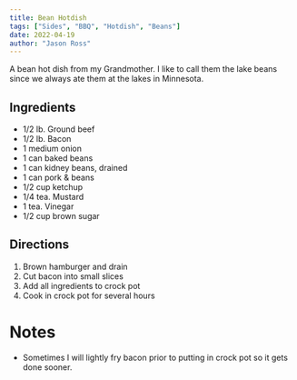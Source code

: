 ```yaml
---
title: Bean Hotdish
tags: ["Sides", "BBQ", "Hotdish", "Beans"]
date: 2022-04-19
author: "Jason Ross"
---
```


A bean hot dish from my Grandmother. I like to call them the lake beans since we always ate them at the lakes in Minnesota.

## Ingredients

- 1/2 lb. Ground beef
- 1/2 lb. Bacon
- 1 medium onion
- 1 can baked beans
- 1 can kidney beans, drained
- 1 can pork & beans
- 1/2 cup ketchup
- 1/4 tea. Mustard
- 1 tea. Vinegar
- 1/2 cup brown sugar

## Directions

1. Brown hamburger and drain
2. Cut bacon into small slices
3. Add all ingredients to crock pot
4. Cook in crock pot for several hours

# Notes

- Sometimes I will lightly fry bacon prior to putting in crock pot so it gets done sooner.
